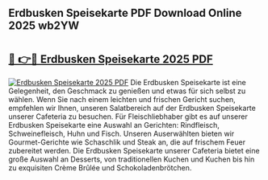 ## Erdbusken Speisekarte PDF Download Online 2025 wb2YW

# <h2><a href="http://gc9n3sn.nevu.top/?p=Erdbusken+Speisekarte">🔗 👉🔴 Erdbusken Speisekarte 2025 PDF</a></h2>

[![Erdbusken Speisekarte 2025 PDF](https://i.imgur.com/dBaPXMq.png)](http://gc9n3sn.nevu.top/?p=Erdbusken+Speisekarte)
Die Erdbusken Speisekarte ist eine Gelegenheit, den Geschmack zu genießen und etwas für sich selbst zu wählen. Wenn Sie nach einem leichten und frischen Gericht suchen, empfehlen wir Ihnen, unseren Salatbereich auf der Erdbusken Speisekarte unserer Cafeteria zu besuchen. Für Fleischliebhaber gibt es auf unserer Erdbusken Speisekarte eine Auswahl an Gerichten: Rindfleisch, Schweinefleisch, Huhn und Fisch. Unseren Auserwählten bieten wir Gourmet-Gerichte wie Schaschlik und Steak an, die auf frischem Feuer zubereitet werden. Die Erdbusken Speisekarte unserer Cafeteria bietet eine große Auswahl an Desserts, von traditionellen Kuchen und Kuchen bis hin zu exquisiten Crème Brûlée und Schokoladenbrötchen.
